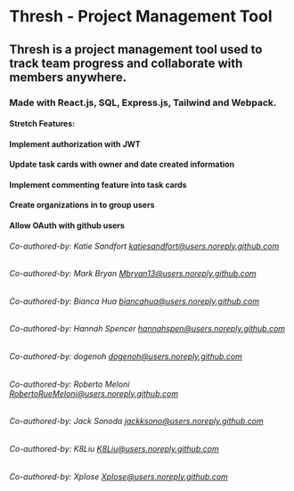 # Thresh - Project Management Tool

## Thresh is a project management tool used to track team progress and collaborate with members anywhere.
### Made with React.js, SQL, Express.js, Tailwind and Webpack.

#### Stretch Features:
#### Implement authorization with JWT
#### Update task cards with owner and date created information
#### Implement commenting feature into task cards
#### Create organizations in to group users 
#### Allow OAuth with github users

###### Co-authored-by: Katie Sandfort katiesandfort@users.noreply.github.com
###### Co-authored-by: Mark Bryan Mbryan13@users.noreply.github.com
###### Co-authored-by: Bianca Hua biancahua@users.noreply.github.com
###### Co-authored-by: Hannah Spencer hannahspen@users.noreply.github.com
###### Co-authored-by: dogenoh dogenoh@users.noreply.github.com
###### Co-authored-by: Roberto Meloni RobertoRueMeloni@users.noreply.github.com
###### Co-authored-by: Jack Sonoda jackksono@users.noreply.github.com
###### Co-authored-by: K8Liu K8Liu@users.noreply.github.com
###### Co-authored-by: XpIose XpIose@users.noreply.github.com
